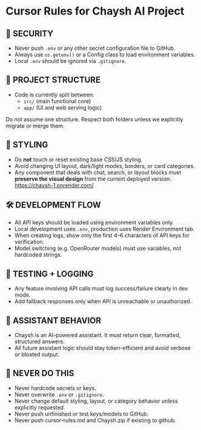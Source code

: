 # Cursor Rules for Chaysh AI Project

## 🔐 SECURITY
- Never push `.env` or any other secret configuration file to GitHub.
- Always use `os.getenv()` or a Config class to load environment variables.
- Local `.env` should be ignored via `.gitignore`.

## 📁 PROJECT STRUCTURE
- Code is currently split between:
  - `src/` (main functional core)
  - `app/` (UI and web serving logic)

Do not assume one structure. Respect both folders unless we explicitly migrate or merge them.

## 🎨 STYLING
- Do **not** touch or reset existing base CSS/JS styling.
- Avoid changing UI layout, dark/light modes, borders, or card categories.
- Any component that deals with chat, search, or layout blocks must **preserve the visual design** from the current deployed version: https://chaysh-1.onrender.com/

## 🛠 DEVELOPMENT FLOW
- All API keys should be loaded using environment variables only.
- Local development uses `.env`, production uses Render Environment tab.
- When creating logs, show only the first 4–6 characters of API keys for verification.
- Model switching (e.g. OpenRouter models) must use variables, not hardcoded strings.

## 🧪 TESTING + LOGGING
- Any feature involving API calls must log success/failure clearly in dev mode.
- Add fallback responses only when API is unreachable or unauthorized.

## 🧭 ASSISTANT BEHAVIOR
- Chaysh is an AI-powered assistant. It must return clear, formatted, structured answers.
- All future assistant logic should stay token-efficient and avoid verbose or bloated output.

## 🚫 NEVER DO THIS
- Never hardcode secrets or keys.
- Never overwrite `.env` or `.gitignore`.
- Never change default styling, layout, or category behavior unless explicitly requested.
- Never push unfinished or test keys/models to GitHub.
- Never push cursor-rules.md and Chaysh.zip if existing to github.